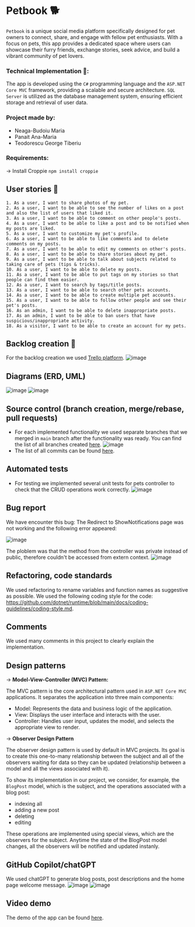 # Petbook :dog2:

`Petbook` is a unique social media platform specifically designed for pet owners to connect, share, and engage with fellow pet enthusiasts. With a focus on pets, this app provides a dedicated space where users can showcase their furry friends, exchange stories, seek advice, and build a vibrant community of pet lovers.


### Technical Implementation  :wrench::
The app is developed using the `C#` programming language and the `ASP.NET Core MVC` framework, providing a scalable and secure architecture. `SQL Server` is utilized as the database management system, ensuring efficient storage and retrieval of user data.

### Project made by:

- Neaga-Budoiu Maria
- Panait Ana-Maria
- Teodorescu George Tiberiu

### Requirements:
-> Install Croppie
`npm install croppie`


## User stories :raising_hand:
    1. As a user, I want to share photos of my pet.
    2. As a user, I want to be able to see the number of likes on a post and also the list of users that liked it.
    3. As a user, I want to be able to comment on other people's posts.
    4. As a user, I want to be able to like a post and to be notified when my posts are liked.
    5. As a user, I want to customize my pet's profile.
    6. As a user, I want to be able to like comments and to delete comments on my posts.
    7. As a user, I want to be able to edit my comments on other's posts.
    8. As a user, I want to be able to share stories about my pet.
    9. As a user, I want to be able to talk about subjects related to taking care of pets (tips & tricks).
    10. As a user, I want to be able to delete my posts.
    11. As a user, I want to be able to put tags on my stories so that people can find them easier.
    12. As a user, I want to search by tags/title posts.
    13. As a user, I want to be able to search other pets accounts.
    14. As a user, I want to be able to create multiple pet accounts.
    15. As a user, I want to be able to follow other people and see their pet's posts.
    16. As an admin, I want to be able to delete inappropriate posts.
    17. As an admin, I want to be able to ban users that have suspicious/inappropriate activity.
    18. As a visitor, I want to be able to create an account for my pets.

## Backlog creation :page_with_curl:
For the backlog creation we used [Trello platform](https://trello.com/b/4mMTerl6/petbook).
![image](https://github.com/anamariapanait10/Petbook/blob/main/Trello.png)

## Diagrams (ERD, UML)

![image](https://github.com/anamariapanait10/Petbook/blob/main/ERD.jpg)
![image](https://github.com/anamariapanait10/Petbook/blob/main/UML.png)

## Source control (branch creation, merge/rebase, pull requests)

- For each implemented functionality we used separate branches that we merged in `main` branch after
the functionality was ready. You can find the list of all branches created [here](https://github.com/anamariapanait10/Petbook/branches).
![image](https://github.com/anamariapanait10/Petbook/blob/main/Branches.png)
- The list of all commits can be found [here](https://github.com/anamariapanait10/Petbook/commits/main).

## Automated tests
- For testing we implemented several unit tests for pets controller to check that the CRUD operations work correctly. 
![image](https://github.com/anamariapanait10/Petbook/blob/main/automated_tests.jpeg)

## Bug report
We have encounter this bug: The Redirect to ShowNotifications page was not working and the 
following error appeared:

![image](https://github.com/anamariapanait10/Petbook/blob/main/BugReport1.png)

The ploblem was that the method from the controller was private instead of public, therefore couldn't be accessed from extern context.
![image](https://github.com/anamariapanait10/Petbook/blob/main/BugReport2.png)

## Refactoring, code standards
We used refactoring to rename variables and function names as suggestive as possible. We used the following coding style
for the code: https://github.com/dotnet/runtime/blob/main/docs/coding-guidelines/coding-style.md.

## Comments
We used many comments in this project to clearly explain the implementation.

## Design patterns
-> **Model-View-Controller (MVC) Pattern:**

The MVC pattern is the core architectural pattern used in `ASP.NET Core MVC` applications. It separates the application into three main components:

- Model: Represents the data and business logic of the application.
- View: Displays the user interface and interacts with the user.
- Controller: Handles user input, updates the model, and selects the appropriate view to render.

-> **Observer Design Pattern**

The observer design pattern is used by default in MVC projects. 
Its goal is to create this one-to-many relationship between the subject and all of the observers waiting for data so they can be updated 
(relationship between a model and all the views associated with it). 

To show its implementation in our project, we consider, for example, the `BlogPost` model, which is the subject, and the operations associated with a blog post: 
- indexing all
- adding a new post
- deleting 
- editing

These operations are implemented using special views, which are the observers for the subject. Anytime the state of the BlogPost model changes, 
all the observers will be notified and updated instanly.

## GitHub Copilot/chatGPT
We used chatGPT to generate blog posts, post descriptions and the home page welcome message.
![image](https://github.com/anamariapanait10/Petbook/blob/main/home_page_message.png)
![image](https://github.com/anamariapanait10/Petbook/blob/main/blogposts.png)

## Video demo
The demo of the app can be found [here]().
